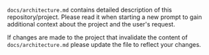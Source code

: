`docs/architecture.md` contains detailed description of this repository/project. Please read it when starting a new prompt to gain additional context about the project and the user's request. 

If changes are made to the project that invalidate the content of `docs/architecture.md` please update the file to reflect your changes.